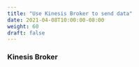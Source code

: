 ```yaml
---
title: "Use Kinesis Broker to send data"
date: 2021-04-08T10:00:00-08:00
weight: 60
draft: false
---
```


### Kinesis Broker


